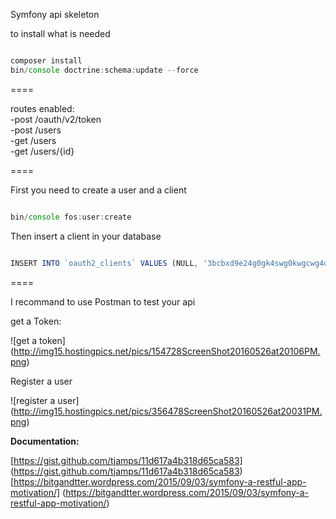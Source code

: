 Symfony api skeleton

to install what is needed

```javascript

composer install
bin/console doctrine:schema:update --force


```

====

routes enabled:</br>
-post /oauth/v2/token</br>
-post /users</br>
-get /users</br>
-get /users/{id}

====

First you need to create a user and a client

```javascript

bin/console fos:user:create

```

Then insert a client in your database

```javascript

INSERT INTO `oauth2_clients` VALUES (NULL, '3bcbxd9e24g0gk4swg0kwgcwg4o8k8g4g888kwc44gcc0gwwk4', 'a:0:{}', '4ok2x70rlfokc8g0wws8c8kwcokw80k44sg48goc0ok4w0so0k', 'a:1:{i:0;s:8:"password";}');

```

====

I recommand to use Postman to test your api

get a Token:

![get a token]
(http://img15.hostingpics.net/pics/154728ScreenShot20160526at20106PM.png)

Register a user

![register a user]
(http://img15.hostingpics.net/pics/356478ScreenShot20160526at20031PM.png)

**Documentation:**

[https://gist.github.com/tjamps/11d617a4b318d65ca583]
(https://gist.github.com/tjamps/11d617a4b318d65ca583)
</br>
[https://bitgandtter.wordpress.com/2015/09/03/symfony-a-restful-app-motivation/]
(https://bitgandtter.wordpress.com/2015/09/03/symfony-a-restful-app-motivation/)